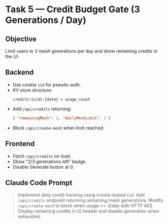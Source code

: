 
# Task 5 — Credit Budget Gate (3 Generations / Day)

## Objective
Limit users to 3 mesh generations per day and show remaining credits in the UI.

## Backend
- Use cookie `sid` for pseudo-auth.
- KV store structure:
  ```
  credits:{sid}:{date} = usage_count
  ```
- Add `/api/credits` returning:
  ```json
  { "remainingMesh": 2, "dailyMeshLimit": 3 }
  ```
- Block `/api/create-mesh` when limit reached.

## Frontend
- Fetch `/api/credits` on load.
- Show “2/3 generations left” badge.
- Disable Generate button at 0.

## Claude Code Prompt
> Implement daily credit tracking using cookie-based `sid`. Add `/api/credits` endpoint returning remaining mesh generations. Modify `/api/create-mesh` to block when usage >= 3/day with HTTP 402. Display remaining credits in UI header and disable generation when exhausted.
